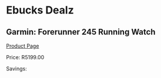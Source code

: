 
# Ebucks Dealz
## Garmin: Forerunner 245 Running Watch
[Product Page](https://www.ebucks.com/web/shop/productSelected.do?prodId=646574376&catId=872270976)

Price: R5199.00

Savings: 


	